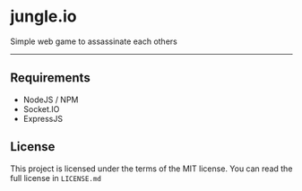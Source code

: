 # jungle.io

Simple web game to assassinate each others

---

## Requirements
- NodeJS / NPM
- Socket.IO
- ExpressJS

## License

This project is licensed under the terms of the MIT license. You can read the full license in `LICENSE.md`
